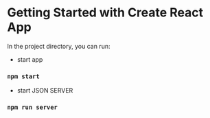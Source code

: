 # Getting Started with Create React App

In the project directory, you can run:

- start app
### `npm start`
- start JSON SERVER
### `npm run server`
